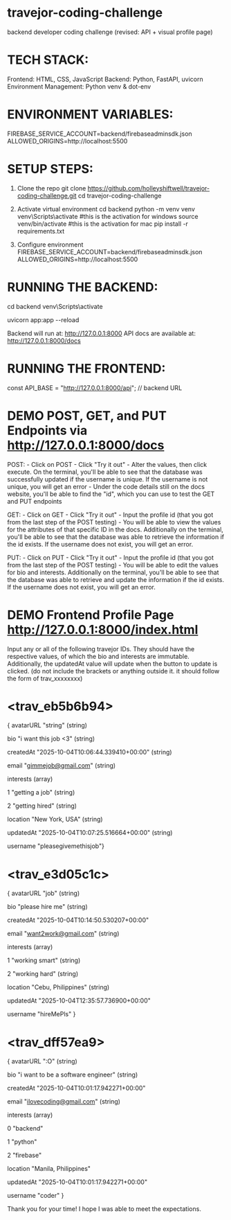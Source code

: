 # travejor-coding-challenge
backend developer coding challenge (revised: API + visual profile page)

# TECH STACK:
Frontend: HTML, CSS, JavaScript
Backend: Python, FastAPI, uvicorn
Environment Management: Python venv & dot-env

# ENVIRONMENT VARIABLES:
FIREBASE_SERVICE_ACCOUNT=backend/firebaseadminsdk.json
ALLOWED_ORIGINS=http://localhost:5500

# SETUP STEPS:
1. Clone the repo
git clone https://github.com/holleyshiftwell/travejor-coding-challenge.git
cd travejor-coding-challenge

2. Activate virtual environment
cd backend
python -m venv venv
venv\Scripts\activate #this is the activation for windows
source venv/bin/activate #this is the activation for mac
pip install -r requirements.txt

3. Configure environment
FIREBASE_SERVICE_ACCOUNT=backend/firebaseadminsdk.json
ALLOWED_ORIGINS=http://localhost:5500

# RUNNING THE BACKEND:
cd backend
venv\Scripts\activate 

uvicorn app:app --reload

Backend will run at: http://127.0.0.1:8000
API docs are available at: http://127.0.0.1:8000/docs

# RUNNING THE FRONTEND:
const API_BASE = "http://127.0.0.1:8000/api"; // backend URL

# DEMO POST, GET, and PUT Endpoints via http://127.0.0.1:8000/docs
POST:
    - Click on POST
    - Click "Try it out"
    - Alter the values, then click execute. On the terminal, you'll be able to see that the database was successfully updated if the username is unique.
If the username is not unique, you will get an error
    - Under the code details still on the docs website, you'll be able to find the "id", which you can use to test the GET and PUT endpoints

GET:
    - Click on GET
    - Click "Try it out"
    - Input the profile id (that you got from the last step of the POST testing)
    - You will be able to view the values for the attributes of that specific ID in the docs. Additionally on the terminal, you'll be able to see that the database was able to retrieve the information if the id exists. If the username does not exist, you will get an error.

PUT:
    - Click on PUT
    - Click "Try it out"
    - Input the profile id (that you got from the last step of the POST testing)
    - You will be able to edit the values for bio and interests. Additionally on the terminal, you'll be able to see that the database was able to retrieve and update the information if the id exists. If the username does not exist, you will get an error.


# DEMO Frontend Profile Page http://127.0.0.1:8000/index.html

Input any or all of the following travejor IDs. They should have the respective values, of which the bio and interests are immutable. Additionally, the updatedAt value will update when the button to update is clicked. (do not include the brackets or anything outside it. it should follow the form of trav_xxxxxxxx)

# <trav_eb5b6b94>
{
avatarURL
"string"
(string)

bio
"i want this job <3"
(string)

createdAt
"2025-10-04T10:06:44.339410+00:00"
(string)

email
"gimmejob@gmail.com"
(string)

interests
(array)

1 "getting a job"
(string)

2 "getting hired"
(string)

location
"New York, USA"
(string)

updatedAt
"2025-10-04T10:07:25.516664+00:00"
(string)

username
"pleasegivemethisjob"}

# <trav_e3d05c1c>
{
avatarURL
"job"
(string)

bio
"please hire me"
(string)

createdAt
"2025-10-04T10:14:50.530207+00:00"

email
"want2work@gmail.com"
(string)

interests
(array)

1 "working smart"
(string)

2 "working hard"
(string)

location
"Cebu, Philippines"
(string)

updatedAt
"2025-10-04T12:35:57.736900+00:00"

username
"hireMePls"
}

# <trav_dff57ea9>
{
    avatarURL
":O"
(string)

bio
"i want to be a software engineer"
(string)

createdAt
"2025-10-04T10:01:17.942271+00:00"

email
"ilovecoding@gmail.com"
(string)

interests
(array)

0
"backend"

1
"python"

2
"firebase"


location
"Manila, Philippines"

updatedAt
"2025-10-04T10:01:17.942271+00:00"

username
"coder"
}

Thank you for your time! I hope I was able to meet the expectations.


